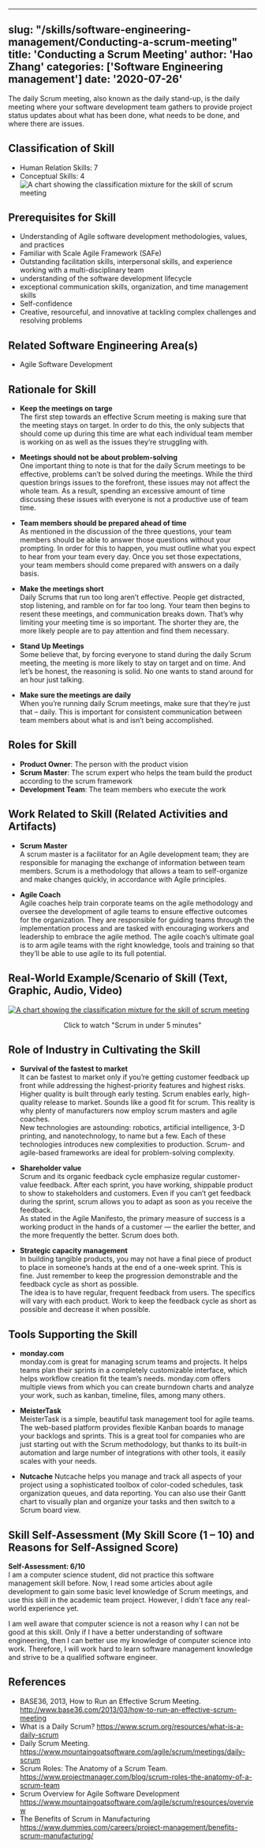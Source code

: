 
---
slug: "/skills/software-engineering-management/Conducting-a-scrum-meeting"
title: 'Conducting a Scrum Meeting'
author: 'Hao Zhang'
categories: ['Software Engineering management']
date: '2020-07-26'
---

The daily Scrum meeting, also known as the daily stand-up, is the daily meeting where your software development team gathers to provide project status updates about what has been done, what needs to be done, and where there are issues.  

  
## Classification of Skill
- Human Relation Skills: 7  
- Conceptual Skills: 4  
![A chart showing the classification mixture for the skill of scrum meeting](https://image-charts.com/chart?chan=1500%2CeaseOutBounce&chco=f57676%7C68cefd&chd=t%3A7%2C4&chdl=Human%20Relation%20Skills%7CConceptual%20Skills&chl=7%7C4&chli=11&chs=500x300&cht=pd&chtt=Classification%20of%20Skill)
## Prerequisites for Skill
- Understanding of Agile software development methodologies, values, and practices
- Familiar with Scale Agile Framework (SAFe)
- Outstanding facilitation skills, interpersonal skills, and experience working with a multi-disciplinary team
- understanding of the software development lifecycle
- exceptional communication skills, organization, and time management skills
- Self-confidence
- Creative, resourceful, and innovative at tackling complex challenges and resolving problems

## Related Software Engineering Area(s)
- Agile Software Development

## Rationale for Skill  
- **Keep the meetings on targe**  
The first step towards an effective Scrum meeting is making sure that the meeting stays on target. In order to do this, the only subjects that should come up during this time are what each individual team member is working on as well as the issues they’re struggling with.

- **Meetings should not be about problem-solving**  
One important thing to note is that for the daily Scrum meetings to be effective, problems can’t be solved during the meetings. While the third question brings issues to the forefront, these issues may not affect the whole team. As a result, spending an excessive amount of time discussing these issues with everyone is not a productive use of team time.

- **Team members should be prepared ahead of time**  
As mentioned in the discussion of the three questions, your team members should be able to answer those questions without your prompting. In order for this to happen, you must outline what you expect to hear from your team every day. Once you set those expectations, your team members should come prepared with answers on a daily basis.

- **Make the meetings short**  
Daily Scrums that run too long aren’t effective. People get distracted, stop listening, and ramble on for far too long. Your team then begins to resent these meetings, and communication breaks down. That’s why limiting your meeting time is so important. The shorter they are, the more likely people are to pay attention and find them necessary.

- **Stand Up Meetings**  
Some believe that, by forcing everyone to stand during the daily Scrum meeting, the meeting is more likely to stay on target and on time. And let’s be honest, the reasoning is solid. No one wants to stand around for an hour just talking.

- **Make sure the meetings are daily**  
When you’re running daily Scrum meetings, make sure that they’re just that – daily. This is important for consistent communication between team members about what is and isn’t being accomplished.

## Roles for Skill
- **Product Owner**: The person with the product vision
- **Scrum Master**: The scrum expert who helps the team build the product according to the scrum framework
- **Development Team**: The team members who execute the work

## Work Related to Skill (Related Activities and Artifacts)

- **Scrum Master**  
A scrum master is a facilitator for an Agile development team; they are responsible for managing the exchange of information between team members. Scrum is a methodology that allows a team to self-organize and make changes quickly, in accordance with Agile principles.

- **Agile Coach**  
Agile coaches help train corporate teams on the agile methodology and oversee the development of agile teams to ensure effective outcomes for the organization. They are responsible for guiding teams through the implementation process and are tasked with encouraging workers and leadership to embrace the agile method. The agile coach’s ultimate goal is to arm agile teams with the right knowledge, tools and training so that they’ll be able to use agile to its full potential.

## Real-World Example/Scenario of Skill (Text, Graphic, Audio, Video)
[![A chart showing the classification mixture for the skill of scrum meeting](https://i.ytimg.com/vi/2Vt7Ik8Ublw/maxresdefault.jpg)](https://www.youtube.com/watch?v=2Vt7Ik8Ublw)
<p align='center'>Click to watch "Scrum in under 5 minutes"</p>

## Role of Industry in Cultivating the Skill
- **Survival of the fastest to market**  
It can be fastest to market only if you’re getting customer feedback up front while addressing the highest-priority features and highest risks. Higher quality is built through early testing. Scrum enables early, high-quality release to market. Sounds like a good fit for scrum. This reality is why plenty of manufacturers now employ scrum masters and agile coaches.  
New technologies are astounding: robotics, artificial intelligence, 3-D printing, and nanotechnology, to name but a few. Each of these technologies introduces new complexities to production. Scrum- and agile-based frameworks are ideal for problem-solving complexity.  

- **Shareholder value**  
Scrum and its organic feedback cycle emphasize regular customer-value feedback. After each sprint, you have working, shippable product to show to stakeholders and customers. Even if you can’t get feedback during the sprint, scrum allows you to adapt as soon as you receive the feedback.  
As stated in the Agile Manifesto, the primary measure of success is a working product in the hands of a customer — the earlier the better, and the more frequently the better. Scrum does both.

- **Strategic capacity management**   
In building tangible products, you may not have a final piece of product to place in someone’s hands at the end of a one-week sprint. This is fine. Just remember to keep the progression demonstrable and the feedback cycle as short as possible.  
The idea is to have regular, frequent feedback from users. The specifics will vary with each product. Work to keep the feedback cycle as short as possible and decrease it when possible.  

## Tools Supporting the Skill
- **monday.com**  
monday.com is great for managing scrum teams and projects. It helps teams plan their sprints in a completely customizable interface, which helps workflow creation fit the team’s needs. monday.com offers multiple views from which you can create burndown charts and analyze your work, such as kanban, timeline, files, among many others.

- **MeisterTask**  
MeisterTask is a simple, beautiful task management tool for agile teams. The web-based platform provides flexible Kanban boards to manage your backlogs and sprints. This is a great tool for companies who are just starting out with the Scrum methodology, but thanks to its built-in automation and large number of integrations with other tools, it easily scales with your needs.

- **Nutcache**
Nutcache helps you manage and track all aspects of your project using a sophisticated toolbox of color-coded schedules, task organization queues, and data reporting. You can also use their Gantt chart to visually plan and organize your tasks and then switch to a Scrum board view.

## Skill Self-Assessment (My Skill Score (1 – 10) and Reasons for Self-Assigned Score)
**Self-Assessment: 6/10**  
I am a computer science student, did not practice this software management skill before. Now, I read some articles about agile development to gain some basic level knowledge of Scrum meetings, and use this skill in the academic team project. However, I didn't face any real-world experience yet.  
  
I am well aware that computer science is not a reason why I can not be good at this skill. Only if I have a better understanding of software engineering, then I can better use my knowledge of computer science into work. Therefore, I will work hard to learn software management knowledge and strive to be a qualified software engineer.

## References
- BASE36, 2013, How to Run an Effective Scrum Meeting. http://www.base36.com/2013/03/how-to-run-an-effective-scrum-meeting
- What is a Daily Scrum? https://www.scrum.org/resources/what-is-a-daily-scrum
- Daily Scrum Meeting. https://www.mountaingoatsoftware.com/agile/scrum/meetings/daily-scrum
- Scrum Roles: The Anatomy of a Scrum Team. https://www.projectmanager.com/blog/scrum-roles-the-anatomy-of-a-scrum-team
- Scrum Overview for Agile Software Development https://www.mountaingoatsoftware.com/agile/scrum/resources/overview
- The Benefits of Scrum in Manufacturing https://www.dummies.com/careers/project-management/benefits-scrum-manufacturing/
